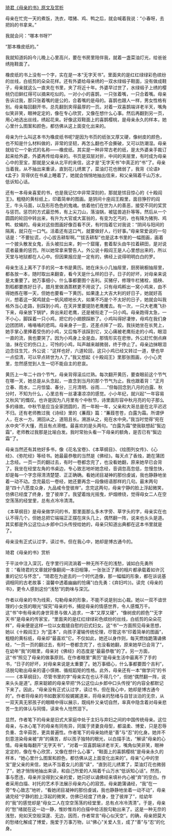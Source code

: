 [琦君《母亲的书》原文及赏析](https://www.vrrw.net/wx/8779.html)

母亲在忙完一天的煮饭，洗衣，喂猪、鸡、鸭之后，就会喊着我说：“小春呀，去把妈的书拿来。”

我就会问：“哪本书呀?”

“那本橡皮纸的。”

我就知道妈妈今儿晚上心里高兴，要在书房里陪伴我，就着一盏菜油灯光，给爸爸绣拖鞋面了。

橡皮纸的书上没有一个字，实在是一本“无字天书”。里面夹的是红红绿绿彩色缤纷的丝线，白纸剪的朵朵花样。还有外婆给母亲绣的一双水绿缎子鞋面，没有做成鞋子，母亲就这么一直夹在书里，夹了将近十年。外婆早过世了，水绿缎子上绣的樱桃仍旧鲜红得可以摘来吃似的。一对小小的喜鹊，一只张着嘴，一只合着嘴。母亲告诉过我，那只张着嘴的是公的，合着嘴的是母的。喜鹊也跟人一样，男女性格有别。母亲每回翻开书，总先翻到夹得最厚的一页。对着一双喜鹊端详老半天，嘴角似笑非笑，眼神定定的，像在专心欣赏，又像在想什么心事。然后再翻到另一页，用心地选出丝线，绣起花来。好像这双鞋面上的喜鹊樱桃，是母亲永久的样本，她心里什么图案和颜色，都仿佛从这上面变化出来的。



母亲为什么叫这本书为橡皮纸书呢?是因为书页的纸张又厚又硬，像树皮的颜色，也不知是什么材料做的，非常的坚韧，再怎么翻也不会撕破，又可以防潮湿。母亲就给它一个新式的名称——橡皮纸。其实是一种非常古老的纸，是太外婆亲手裁订起来给外婆，外婆再传给母亲的。书页是双层对折，中间的夹层里，有时成为母亲心中的至宝，那就是父亲从北平的来信，这才是“无字天书”中真正的“书”了。母亲当着我，从不抽出来重读，直到花儿绣累了，菜油灯花也微弱了，我背《论语》《孟子》背得伏在书桌上睡着了，她就会悄悄地抽出信来，和父亲隔着千山万水，低诉知心话。

还有一本母亲喜爱的书，也是我记忆中非常深刻的，那就是怵目惊心的《十殿阎王》。粗糙的黄标纸上，印着简单的图画。是阴间十座阎王殿里，面目狰狞的阎王，牛头马面，以及形形色色的鬼魂。依着他们在世为人的善恶，接受不同的奖赏与惩罚。惩罚的方式最恐怖，有上尖刀山，落油锅，被猛兽追扑等等。然后从一个圆圆的轮回中转出来，有升为大官或大富翁的，有变为乞丐的，也有降为猪狗、鸡鸭、蚊蝇的。母亲对这些图画好像百看不厌，有时指着它对我说：“阴间与阳间的隔离，就只在一口气。活着还有这口气，就要做好人，行好事。”母亲常爱说的一句话是：“不要扯谎，小心拔舌耕犁啊。”“拔舌耕犁”也是这本书里的一幅图画，画着一个披头散发女鬼，舌头被拉出来，刺一个窟窿，套着犁头由牛拉着耕田，是对说谎者最重的惩罚。所以她常拿来警告人。外公说十殿阎王是人心里想出来的，所以天堂与地狱都在人心中。但因果报应是一定有的，佛经上说得明明白白的罗。

母亲生活上离不了手的另一本书是黄历。她在床头小几抽屉里，厨房碗橱抽屉里，都各放一本，随时取出来翻查，看今天是什么样的日子。日子的好坏，对母亲来说是太重要了。她万事细小，什么事都要图个吉利。买猪仔，修理牛栏猪栓，插秧、割稻都要拣好日子。腊月里做酒蒸糕更不用说了。只有母鸡孵出一窝小鸡来，由不得她拣在哪一天，但她也要看一下黄历。如果逢上大吉大利的好日子，她就好高兴，想着这一窝鸡就会一帆风顺地长大，如果不巧是个不太好的日子，她就会叫我格外当心走路，别踩到小鸡，在天井里要提防老鹰攫去。有一次，一只大老鹰飞扑下来，母亲放下锅铲，奔出来赶老鹰，还是被衔走了一只小鸡。母亲跑得太急，一不小心，脚踩着一只小鸡，把它的小翅膀踩断了。小鸡叫得好凄惨，母鸡在我们身边团团转，咯咯咯的悲鸣。母亲身子一歪，还差点摔了一跤。我扶她坐在长凳上，她手掌心里捧着受伤的小鸡，又后悔不该踩到它，又心痛被老鹰衔走的小鸡，眼泪一直的流，我也要哭了。因为小鸡身上全是血，那情形实在悲惨。外公赶忙倒点麻油，抹在它的伤口上，可怜的小鸡，叫声越来越微弱，终于停止了。母亲边抹眼泪边念往生咒，外公说：“这样也好，六道轮回，这只小鸡已经又转过一道，孽也早一点偿清，可以早点转世为人了。”我又想起《十殿阎王》里那张图画，小小心灵里，忽然感觉到人生一切不能自主的悲哀。

黄历上一年二十四个节气，母亲背得滚瓜烂熟。每次翻开黄历，要查眼前这个节气在哪一天，她总是从头念起，一直念到当月的那个节气为止。我也跟着背：“正月立春、雨水，二月惊蛰、春分，三月清明、谷雨……”但每回念到八月的白露、秋分时，不知为什么，心里总有一丝凄凄凉凉的感觉。小小年纪，就兴起“一年容易又秋风”的慨叹。也许是因为八月里有个中秋节，诗里面形容中秋月亮的句子那么多的缘故。中秋节是应当全家团圆的，而一年盼一年，父亲和大哥总是在北平迟迟不归。还有老师教过我《诗经》里的《蒹葭》篇：“蒹葭苍苍，白露为霜。所谓伊人，在水一方。溯回从之，道阻且长。溯游从之，宛在水中央。”我当时觉得“宛在水中央”不大懂，而且有点滑稽。最喜欢的是头两句。“白露为霜”使我联想起“鬓边霜”，老师教过我那是比喻白发。我时常抬头看一下母亲的额角，是否已有“鬓边霜”了。

母亲当然还有其他好多书，像《花名宝卷》、《本草纲目》、《绘图列女传》、《心经》、《弥陀经》等经书。她最最恭敬的当然是《佛经》。每天点了香烛，跪在蒲团上念经。一页一页的翻过去，有时一卷都念完了，也没看她翻，原来她早已会背了。我坐在经堂左角的书桌边，专心致志地听她念经，音调忽高忽低，忽慢忽快，却是每一个字念得清清楚楚、正正确确。看她闭目凝神的那份虔诚，我也静静地坐着一动不动。念完最后一卷经，她还要再念一段像结语那样的几句。最末两句是“四十八愿度众身，九品咸令登彼岸”。念完这两句，母亲宁静的脸上浮起微笑，仿佛已经度了终身，登了彼岸了。我望着烛光摇曳，炉烟缭绕，觉得母女二人在空空荡荡的经堂里，总有点冷冷清清。

《本草纲目》是母亲做学问的书，那里面那么多木字旁、草字头的字，母亲实在也认不得几个。但她总把它端端正正摆在床头几上，偶然翻一阵，说来也头头是道。其实都是外公这位山乡郎中口头传授给她的，母亲只知道出典都在这本书里就是了。

母亲没有正式认过字，读过书，但在我心中，她却是博古通今的。

琦君《母亲的书》赏析

于平淡中注入深沉，在字里行间流淌着一种无所不在的浅愁，诚如白先勇所言：“看琦君的文章就好像翻阅一本旧相簿，一张张泛了黄的相片都承载着如许沉重的记忆与怀念”，“琦君在为逝去的一个时代造像，那一幅幅的形象，都在诉说基调相同的古老故事：温馨中透着幽幽的怆痛”(白先勇：《弃妇吟》)。读完《母亲的书》，更令人感到这份“浅愁”的韵味与深沉。

作者以母亲的书为线索，勾勒母亲的形象，不能不说是别出心裁。她以一双不谙世理的小女孩的眼光“探究”母亲的书，捕捉母亲的情感世界，令人感慨万千。这“书”中有母亲的身世背景与做人追求，一本“又厚又硬”，“像树皮的颜色”“无字天书”是母亲的传家宝，“里面夹的是红红绿绿彩色缤纷的丝线，白纸剪的朵朵花样”，母亲便是这样一位以女裁缝自慰的旧式妇女。这“书”一方面照见母亲思想，她以《十殿阎王》为“蓝本”，向孩子灌输传统伦理，尽管这书“印着简单的图画”，粗糙的黄标纸，母亲却“最喜欢”它。不仅如此，她还以身作则，每天燃烛跪蒲诵佛经，“一页一页的翻过去，有时一卷都念完了，也没看她翻，原来她早已会背了”，在幼年“我”的眼里，母亲对《佛经》的态度是“最最恭敬”的了。另一方面，这“书”照见了母亲的做事原则。在作者眼里“黄历”是母亲生活中最离不了手的书，“日子的好坏，对母亲来说是太重要了。她万事细心，什么事都要图个吉利”，活脱勾勒出母亲的谨小慎微、循规蹈矩的性格。此外，母亲还有一本“做学问”的书——《本草纲目》，尽管书里的字“母亲实在也认不得几个”，但她“偶然翻一阵，说来头头是道”。原来聪颖的母亲早把“外公这位山乡郎中口头传授”的内容全都默记下来了。因此，“母亲没有正式认过字，读过书，但在我心中，她却是博古通今的”。作者将母亲的书如数家珍般娓娓道来，将母亲的愁绪与自甘淡泊的无奈，从一双天真无邪孩子的眼睛中得以展示，既纯朴又亲切自然，率真中隐含着对母亲悲苦一生的体认与同情，读来令人怆然泪下。

显然，作者笔下的母亲是旧式大家庭中处于主妇与弃妇之间的中国传统母亲。这位母亲，与冰心笔下的母亲有同有异，同属于贤妻良母型，都温柔、博爱，只是忍辱负重、含辛茹苦，更具普遍性。作者笔下的母亲始终是“善”与“忍”的化身。她并不刻意渲染母亲被“弃”的痛苦，却以孩子独特的眼光，以白描手法，“解读”母亲的心情。母亲每每翻开“无字天书”，“对着一双喜鹊端详老半天，嘴角似笑非笑，眼神定定的，像在专心欣赏，又像在想什么心事”，“鞋面上的喜鹊樱桃”是母亲永久的样本，“她心里什么图案和颜色，都仿佛从这上面变化出来的”。母亲“心中的至宝”是父亲的来信，她从不当着女儿的面“读”，“直到花儿绣累了，菜油灯花也微弱了”，她才悄悄地抽出来读，和自己所爱的人隔着千山万水“低诉知心话”。然而，事与愿违，母亲并没得到父亲的爱，她只好以诵佛经来填补内心被“弃”的空白。作者采用白描、衬托的艺术手法展示母亲内心的寂苦。母亲跪蒲诵经，“我”在一旁“专心致志”地听，“看她闭目凝神的那份虔诚，我也静静地坐着一动不动”，母亲诵完经“宁静的脸上浮起的微笑，仿佛已经度了终身，登了彼岸了”，给幼年的“我”的感觉却是“母女二人在空空荡荡的经堂里，总有点冷冷清清”。于是，母亲的“愁”绪就在这一动一静，惟妙惟肖的白描中给活脱勾勒出来了。这是一种无奈的浅愁，宛如天空般深邃、无边，因而，作者常言“母心似天空”。的确，母亲把莫大的愁绪化解成了博爱，施爱于万事万物，以“佛心”关爱人生，成了“善”与“忍”的化身。

